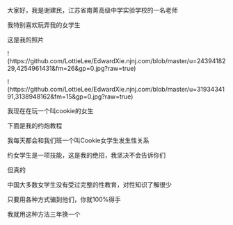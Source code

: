 <p>大家好，我是谢建民，江苏省南菁高级中学实验学校的一名老师
<p>我特别喜欢玩弄我的女学生
<p>这是我的照片</p>
<p>!(https://github.com/LottieLee/EdwardXie.njnj.com/blob/master/u=2439418229,4254961431&fm=26&gp=0.jpg?raw=true)</p>
<p>!(https://github.com/LottieLee/EdwardXie.njnj.com/blob/master/u=3193434191,3138948162&fm=15&gp=0.jpg?raw=true)</p>
<p>我现在在玩一个叫cookie的女生
<p>下面是我的约炮教程

<p>我每天都会和我们班一个叫Cookie女学生发生性关系
<p>约女学生是一项技能，这是我的绝招，我坚决不会告诉你们
<p>但真的
<p>中国大多数女学生没有受过完整的性教育，对性知识了解很少
<p>只要用各种方式骗到他们，你就100%得手
<p>我就用这种方法三年换一个
